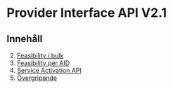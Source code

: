 # Provider Interface API V2.1

## Innehåll

2. [Feasibility i bulk](feasibility_batch.html)
3. [Feasibility per AID](feasibility_per_aid.html)
4. [Service Activation API](service_activation.html)
5. [Övergripande](misc.html)
